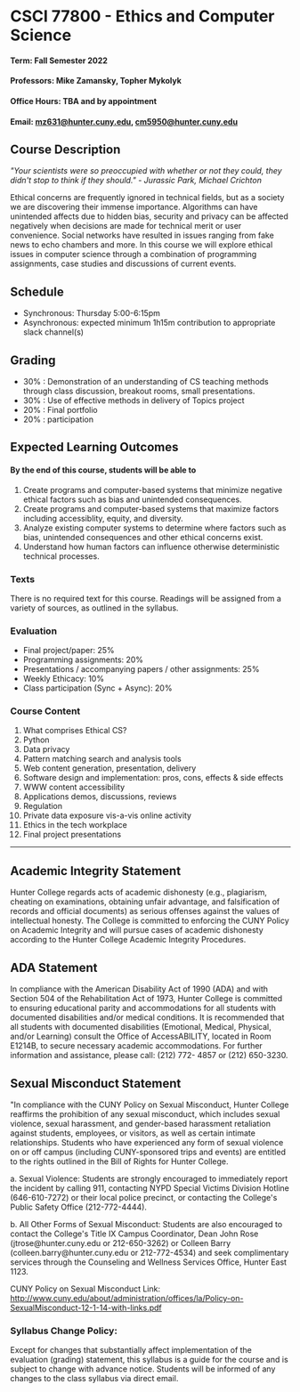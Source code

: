 # CSCI 77800 - Ethics and Computer Science

#### Term: Fall Semester 2022
#### Professors: Mike Zamansky, Topher Mykolyk
#### Office Hours: TBA and by appointment
#### Email: mz631@hunter.cuny.edu, cm5950@hunter.cuny.edu


## Course Description

*"Your scientists were so preoccupied with whether or not they could, they didn't stop to think if they should." - Jurassic Park, Michael Crichton*

Ethical concerns are frequently ignored in technical fields, but as a society we are discovering their immense importance. Algorithms can have unintended affects due to hidden bias, security and privacy can be affected negatively when decisions are made for technical merit or user convenience. Social networks have resulted in issues ranging from fake news to echo chambers and more. In this course we will explore ethical issues in computer science through a combination of programming assignments, case studies and discussions of current events.


## Schedule
- Synchronous: Thursday 5:00-6:15pm
- Asynchronous: expected minimum 1h15m contribution to appropriate slack channel(s)

## Grading
 - 30% : Demonstration of an understanding of CS teaching methods through class discussion, breakout rooms, small presentations.
 - 30% : Use of effective methods in delivery of Topics project
 - 20% : Final portfolio
 - 20% : participation

## Expected Learning Outcomes
#### By the end of this course, students will be able to
1. Create programs and computer-based systems that minimize negative ethical factors such as bias and unintended consequences.
1. Create programs and computer-based systems that maximize factors including accessiblity, equity, and diversity.
1. Analyze existing computer systems to determine where factors such as bias, unintended consequences and other ethical concerns exist.
1. Understand how human factors can influence otherwise deterministic technical processes.


### Texts

There is no required text for this course. Readings will be assigned from a variety of sources, as outlined in the syllabus.


### Evaluation

- Final project/paper: 25%
- Programming assignments: 20%
- Presentations / accompanying papers / other assignments: 25%
- Weekly Ethicacy: 10%
- Class participation (Sync + Async): 20%


### Course Content

1. What comprises Ethical CS?
1. Python
1. Data privacy
1. Pattern matching search and analysis tools
1. Web content generation, presentation, delivery
1. Software design and implementation: pros, cons, effects & side effects
1. WWW content accessibility
1. Applications demos, discussions, reviews
1. Regulation
1. Private data exposure vis-a-vis online activity
1. Ethics in the tech workplace
1. Final project presentations


* * * 

## Academic Integrity Statement

Hunter College regards acts of academic dishonesty (e.g., plagiarism, cheating on examinations,
obtaining unfair advantage, and falsification of records and official documents) as serious offenses
against the values of intellectual honesty. The College is committed to enforcing the CUNY Policy
on Academic Integrity and will pursue cases of academic dishonesty according to the Hunter College
Academic Integrity Procedures.

## ADA Statement

In compliance with the American Disability Act of 1990 (ADA) and with Section 504 of the
Rehabilitation Act of 1973, Hunter College is committed to ensuring educational parity and
accommodations for all students with documented disabilities and/or medical conditions. It is
recommended that all students with documented disabilities (Emotional, Medical, Physical, and/or
Learning) consult the Office of AccessABILITY, located in Room E1214B, to secure necessary
academic accommodations. For further information and assistance, please call: (212) 772- 4857 or
(212) 650-3230.

## Sexual Misconduct Statement

"In compliance with the CUNY Policy on Sexual Misconduct, Hunter College reaffirms the prohibition of any sexual misconduct, which includes sexual violence, sexual harassment, and gender-based harassment retaliation against students, employees, or visitors, as well as certain intimate relationships. Students who have experienced any form of sexual violence on or off campus (including CUNY-sponsored trips and events) are entitled to the rights outlined in the Bill of Rights for Hunter College.

a. Sexual Violence: Students are strongly encouraged to immediately report the incident by calling 911, contacting NYPD Special Victims Division Hotline (646-610-7272) or their local police precinct, or contacting the College\'s Public Safety Office (212-772-4444).

b. All Other Forms of Sexual Misconduct: Students are also encouraged to contact the College\'s Title IX Campus Coordinator, Dean John Rose (jtrose\@hunter.cuny.edu or 212-650-3262) or Colleen Barry (colleen.barry\@hunter.cuny.edu or 212-772-4534) and seek complimentary services through the Counseling and Wellness Services Office, Hunter
East 1123.

CUNY Policy on Sexual Misconduct Link:
<http://www.cuny.edu/about/administration/offices/la/Policy-on-SexualMisconduct-12-1-14-with-links.pdf>

### Syllabus Change Policy:

Except for changes that substantially affect implementation of the evaluation (grading) statement, this syllabus is a guide for the course and is subject to change with advance notice.
Students will be informed of any changes to the class syllabus via direct email.
